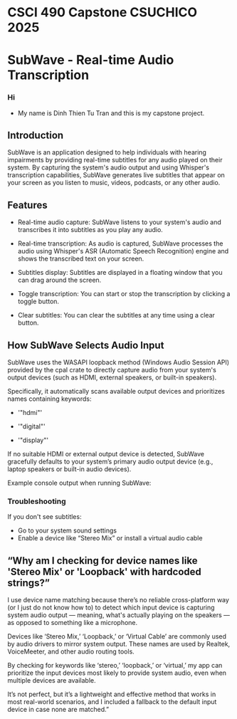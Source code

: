 # CSCI 490 Capstone CSUCHICO 2025

# SubWave - Real-time Audio Transcription

### Hi
* My name is Dinh Thien Tu Tran and this is my capstone project.

## Introduction

SubWave is an application designed to help individuals with hearing impairments by providing real-time subtitles for any audio played on their system. By capturing the system's audio output and using Whisper's transcription capabilities, SubWave generates live subtitles that appear on your screen as you listen to music, videos, podcasts, or any other audio.

## Features
- Real-time audio capture: SubWave listens to your system's audio and transcribes it into subtitles as you play any audio.

- Real-time transcription: As audio is captured, SubWave processes the audio using Whisper's ASR (Automatic Speech Recognition) engine and shows the transcribed text on your screen.

- Subtitles display: Subtitles are displayed in a floating window that you can drag around the screen.

- Toggle transcription: You can start or stop the transcription by clicking a toggle button.

- Clear subtitles: You can clear the subtitles at any time using a clear button.


## How SubWave Selects Audio Input

SubWave uses the WASAPI loopback method (Windows Audio Session API) provided by the cpal crate to directly capture audio from your system's output devices (such as HDMI, external speakers, or built-in speakers).

Specifically, it automatically scans available output devices and prioritizes names containing keywords:

- '"hdmi"'

- '"digital"'

- '"display"'

If no suitable HDMI or external output device is detected, SubWave gracefully defaults to your system’s primary audio output device (e.g., laptop speakers or built-in audio devices).

Example console output when running SubWave:

### Troubleshooting
If you don't see subtitles:
- Go to your system sound settings
- Enable a device like “Stereo Mix” or install a virtual audio cable

## “Why am I checking for device names like 'Stereo Mix' or 'Loopback' with hardcoded strings?”
I use device name matching because there’s no reliable cross-platform way (or I just do not know how to) to detect which input device is capturing system audio output — meaning, what's actually playing on the speakers — as opposed to something like a microphone.

Devices like ‘Stereo Mix,’ ‘Loopback,’ or ‘Virtual Cable’ are commonly used by audio drivers to mirror system output. These names are used by Realtek, VoiceMeeter, and other audio routing tools.

By checking for keywords like ‘stereo,’ ‘loopback,’ or ‘virtual,’ my app can prioritize the input devices most likely to provide system audio, even when multiple devices are available.

It’s not perfect, but it’s a lightweight and effective method that works in most real-world scenarios, and I included a fallback to the default input device in case none are matched.”